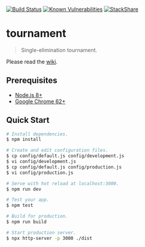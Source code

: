 [![Build Status](https://travis-ci.org/chatii2412/tournament.svg?branch=master)](https://travis-ci.org/chatii2412/tournament)
[![Known Vulnerabilities](https://snyk.io/test/github/chatii2412/tournament/badge.svg)](https://snyk.io/test/github/chatii2412/tournament)
[![StackShare](https://img.shields.io/badge/tech-stack-0690fa.svg?style=flat)](https://stackshare.io/chatii2412/tournament)

# tournament

> Single-elimination tournament.

Please read the [wiki].

## Prerequisites

* [Node.js 8+]
* [Google Chrome 62+]

## Quick Start

``` sh
# Install dependencies.
$ npm install

# Create and edit configuration files.
$ cp config/default.js config/development.js
$ vi config/development.js
$ cp config/default.js config/production.js
$ vi config/production.js

# Serve with hot reload at localhost:3000.
$ npm run dev

# Test your app.
$ npm test

# Build for production.
$ npm run build

# Start production server.
$ npx http-server -p 3000 ./dist
```

[wiki]: https://github.com/chatii2412/scatter-chart/wiki
[Node.js 8+]: https://nodejs.org/
[Google Chrome 62+]: https://google.com/chrome/
